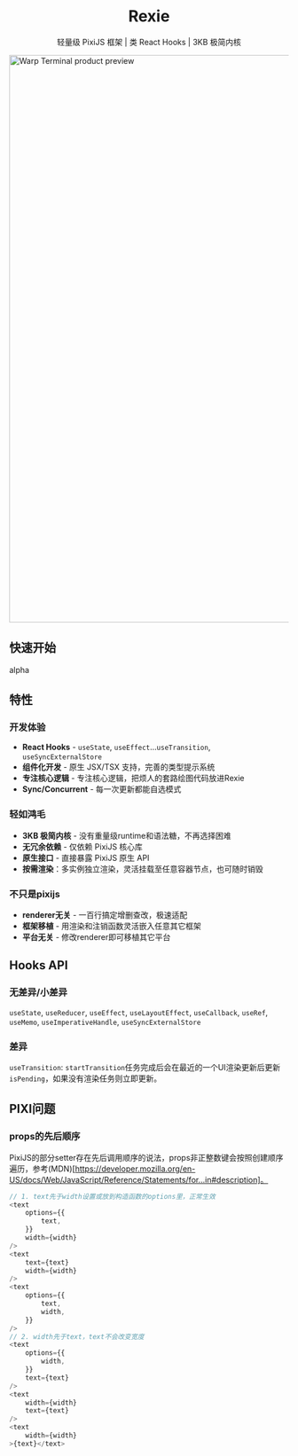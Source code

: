 <h1 align="center">Rexie</h1>
<p align="center">轻量级 PixiJS 框架 | 类 React Hooks | 3KB 极简内核</p>
<a href="hhttps://github.com/wooloo26/rexie">
    <img width="1024" alt="Warp Terminal product preview" src="https://github.com/wooloo26/rexie/tree/main/docs/examples.gif">
</a>

## 快速开始

alpha

## 特性

### 开发体验

- **React Hooks** - `useState`, `useEffect`...`useTransition`, `useSyncExternalStore`
- **组件化开发** - 原生 JSX/TSX 支持，完善的类型提示系统
- **专注核心逻辑** - 专注核心逻辑，把烦人的套路绘图代码放进Rexie
- **Sync/Concurrent** - 每一次更新都能自选模式

### 轻如鸿毛

- **3KB 极简内核** - 没有重量级runtime和语法糖，不再选择困难
- **无冗余依赖** - 仅依赖 PixiJS 核心库
- **原生接口** - 直接暴露 PixiJS 原生 API
- **按需渲染**：多实例独立渲染，灵活挂载至任意容器节点，也可随时销毁

### 不只是pixijs

- **renderer无关** - 一百行搞定增删查改，极速适配
- **框架移植** - 用渲染和注销函数灵活嵌入任意其它框架
- **平台无关** - 修改renderer即可移植其它平台

## Hooks API

### 无差异/小差异

`useState`, `useReducer`, `useEffect`, `useLayoutEffect`, `useCallback`, `useRef`, `useMemo`, `useImperativeHandle`, `useSyncExternalStore`

### 差异

`useTransition`: `startTransition`任务完成后会在最近的一个UI渲染更新后更新`isPending`，如果没有渲染任务则立即更新。

## PIXI问题

### props的先后顺序

PixiJS的部分setter存在先后调用顺序的说法，props非正整数键会按照创建顺序遍历，参考(MDN)[https://developer.mozilla.org/en-US/docs/Web/JavaScript/Reference/Statements/for...in#description]。

```ts
// 1. text先于width设置或放到构造函数的options里，正常生效
<text
    options={{
        text,
    }}
    width={width}
/>
<text
    text={text}
    width={width}
/>
<text
    options={{
        text,
        width,
    }}
/>
// 2. width先于text，text不会改变宽度
<text
    options={{
        width,
    }}
    text={text}
/>
<text
    width={width}
    text={text}
/>
<text
    width={width}
>{text}</text>
```
